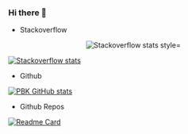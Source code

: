 ### Hi there 👋

<!-- 
https://github.com/anuraghazra/github-readme-stats

- 🔭 I’m currently working on ...
- 🌱 I’m currently learning ...
- 👯 I’m looking to collaborate on ...
- 🤔 I’m looking for help with ...
- 💬 Ask me about ...
- 📫 How to reach me: ...
- 😄 Pronouns: ...
- ⚡ Fun fact: ...
 -->

*   Stackoverflow

<p align="center">
  <img src="https://stackoverflow-card.vercel.app/?userID=5681083&theme=stackoverflowlight" alt="Stackoverflow stats style="width: 60%;""/>
</p>

[![Stackoverflow stats](https://stackoverflow-card.vercel.app/?userID=5681083&theme=stackoverflowlight)](https://stackoverflow.com/users/5681083/praveen-kulkarni?tab=topactivity)


*   Github

[![PBK GitHub stats](https://github-readme-stats.vercel.app/api?username=pbk0\&show_icons=true\&theme=light\&rank_icon=percentile\&show=reviews,discussions_started,discussions_answered,prs_merged,prs_merged_percentage\&custom_title=Github%20stats%20for%20Praveen%20Kulkarni)](https://github.com/pbk0)


*   Github Repos
  
[![Readme Card](https://github-readme-stats.vercel.app/api/pin/?username=SpikingNeurons&repo=toolcraft&show_owner=true)](https://github.com/SpikingNeurons/toolcraft)
